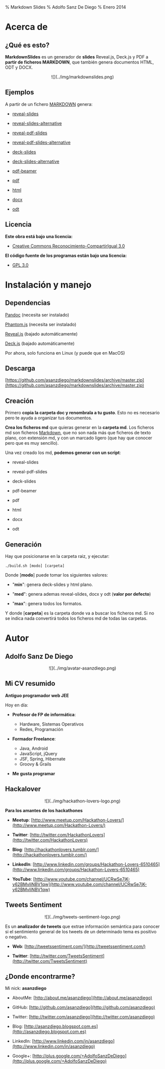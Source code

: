 % Markdown Slides
% Adolfo Sanz De Diego
% Enero 2014

# Acerca de

## ¿Qué es esto?

**MarkdownSlides** es un generador de **slides** Reveal.js, Deck.js y PDF
  a **partir de ficheros MARKDOWN**,  que también genera documentos HTML, ODT y DOCX.

<div style="text-align:center">![](../img/markdownslides.png)</div>

## Ejemplos

A partir de un fichero [MARKDOWN](https://raw.github.com/asanzdiego/markdownslides/master/doc/md/leeme.md)
  genera:


-  [reveal-slides](http://asanzdiego.github.io/markdownslides/doc/export/leeme-reveal-slides.html)


-  [reveal-slides-alternative](http://asanzdiego.github.io/markdownslides/doc/export/leeme-reveal-slides-alternative.html)


-  [reveal-pdf-slides](http://asanzdiego.github.io/markdownslides/doc/export/leeme-reveal-slides.pdf)


-  [reveal-pdf-slides-alternative](http://asanzdiego.github.io/markdownslides/doc/export/leeme-reveal-slides-alternative.pdf)


-  [deck-slides](http://asanzdiego.github.io/markdownslides/doc/export/leeme-deck-slides.html)


-  [deck-slides-alternative](http://asanzdiego.github.io/markdownslides/doc/export/leeme-deck-slides-alternative.html)


-  [pdf-beamer](http://asanzdiego.github.io/markdownslides/doc/export/leeme-beamer.pdf)


-  [pdf](http://asanzdiego.github.io/markdownslides/doc/export/leeme.pdf)


-  [html](http://asanzdiego.github.io/markdownslides/doc/export/leeme.html)


-  [docx](http://asanzdiego.github.io/markdownslides/doc/export/leeme.docx)


-  [odt](http://asanzdiego.github.io/markdownslides/doc/export/leeme.odt)

## Licencia

**Este obra está bajo una licencia:**


-  [Creative Commons Reconocimiento-CompartirIgual 3.0](http://creativecommons.org/licenses/by-sa/3.0/es/)

**El código fuente de los programas están bajo una licencia:**


-  [GPL 3.0](http://www.viti.es/gnu/licenses/gpl.html)

# Instalación y manejo

## Dependencias

[Pandoc](http://johnmacfarlane.net/pandoc/) (necesita ser instalado)

[Phantom.js](http://phantomjs.org) (necesita ser instalado)

[Reveal.js](http://lab.hakim.se/reveal-js/#/) (bajado automáticamente)

[Deck.js](http://imakewebthings.com/deck.js/) (bajado automáticamente)

Por ahora, solo funciona en Linux (y puede que en MacOS)

## Descarga

[https://github.com/asanzdiego/markdownslides/archive/master.zip](https://github.com/asanzdiego/markdownslides/archive/master.zip)

## Creación

Primero **copia la carpeta doc y renombrala a tu gusto**. Esto no es necesario pero
  te ayuda a organizar tus documentos.

**Crea los ficheros md** que quieras generar en la **carpeta md**.
  Los ficheros md son ficheros [Markdown](http://es.wikipedia.org/wiki/Markdown),
  que no son nada más que ficheros de texto plano, con extensión md,
  y con un marcado ligero (que hay que conocer pero que es muy sencillo).

Una vez creado los md, **podemos generar con un script**:


-  reveal-slides


-  reveal-pdf-slides


-  deck-slides


-  pdf-beamer


-  pdf


-  html


-  docx


-  odt

## Generación

Hay que posicionarse en la carpeta raiz, y ejecutar:
~~~
./build.sh [modo] [carpeta]
~~~

Donde [**modo**] puede tomar los siguientes valores:


-  "**min**": genera deck-slides y html plano.


-  "**med**": genera ademas reveal-slides, docx y odt (**valor por defecto**)


-  "**max**": genera todos los formatos.

Y donde [**carpeta**] es la carpeta donde va a buscar
  los ficheros md. Si no se indica nada convertirá todos los ficheros md 
  de todas las carpetas.

# Autor

## Adolfo Sanz De Diego

<div style="text-align:center">![](../img/avatar-asanzdiego.png)</div>

## Mi CV resumido

**Antiguo programador web JEE**

Hoy en día:


-  **Profesor de FP de informática**:
    - Hardware, Sistemas Operativos
    - Redes, Programación


-  **Formador Freelance**:
    - Java, Android
    - JavaScript, jQuery
    - JSF, Spring, Hibernate
    - Groovy & Grails


-  **Me gusta programar**

## Hackalover

<div style="text-align:center">![](../img/hackathon-lovers-logo.png)</div>


**Para los amantes de los hackathones**


-  **Meetup**: [http://www.meetup.com/Hackathon-Lovers/](http://www.meetup.com/Hackathon-Lovers/)


-  **Twitter**: [http://twitter.com/HackathonLovers](http://twitter.com/HackathonLovers)


-  **Blog**: [http://hackathonlovers.tumblr.com/](http://hackathonlovers.tumblr.com/)


-  **LinkedIn**: [http://www.linkedin.com/groups/Hackathon-Lovers-6510465](http://www.linkedin.com/groups/Hackathon-Lovers-6510465)


-  **YouTube**: [http://www.youtube.com/channel/UCRwSe7jK-y62BMvIiNBV1qw](http://www.youtube.com/channel/UCRwSe7jK-y62BMvIiNBV1qw)

## Tweets Sentiment

<div style="text-align:center">![](../img/tweets-sentiment-logo.png)</div>


Es un **analizador de tweets** que extrae información semántica para conocer
si el sentimiento general de los tweets de un determinado tema
es positivo o negativo.


-  **Web**: [http://tweetssentiment.com/](http://tweetssentiment.com/)


-  **Twitter**: [http://twitter.com/TweetsSentiment](http://twitter.com/TweetsSentiment)

## ¿Donde encontrarme?

Mi nick: **asanzdiego**


-  AboutMe:  [http://about.me/asanzdiego](http://about.me/asanzdiego)


-  GitHub:   [http://github.com/asanzdiego](http://github.com/asanzdiego)


-  Twitter:  [http://twitter.com/asanzdiego](http://twitter.com/asanzdiego)


-  Blog:     [http://asanzdiego.blogspot.com.es](http://asanzdiego.blogspot.com.es)


-  LinkedIn: [http://www.linkedin.com/in/asanzdiego](http://www.linkedin.com/in/asanzdiego)


-  Google+:  [http://plus.google.com/+AdolfoSanzDeDiego](http://plus.google.com/+AdolfoSanzDeDiego)
